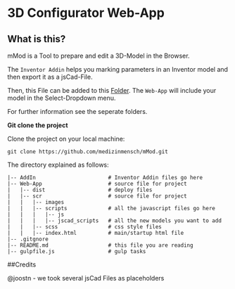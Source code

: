 # 3D Configurator Web-App

## What is this?

mMod is a Tool to prepare and edit a 3D-Model in the Browser.

The `Inventor Addin` helps you marking parameters in an Inventor model and then export it as a jsCad-File.

Then, this File can be added to this [Folder](Web-App/src/scripts/jscad_scripts). The `Web-App` will include your model in the Select-Dropdown menu.

For further information see the seperate folders.

**Git clone the project**

Clone the project on your local machine:

```
git clone https://github.com/medizinmensch/mMod.git
```

The directory explained as follows:


```
|-- AddIn                       # Inventor Addin files go here
|-- Web-App                     # source file for project
|   |-- dist                    # deploy files   
|   |-- scr                     # source file for project
|   |   |-- images          
|   |   |-- scripts             # all the javascript files go here
|   |   |   |-- js
|   |   |   |-- jscad_scripts   # all the new models you want to add
|   |   |-- scss                # css style files
|   |   |-- index.html          # main/startup html file
|-- .gitgnore
|-- README.md                   # this file you are reading
|-- gulpfile.js                 # gulp tasks
```


##Credits

@joostn - we took several jsCad Files as placeholders
